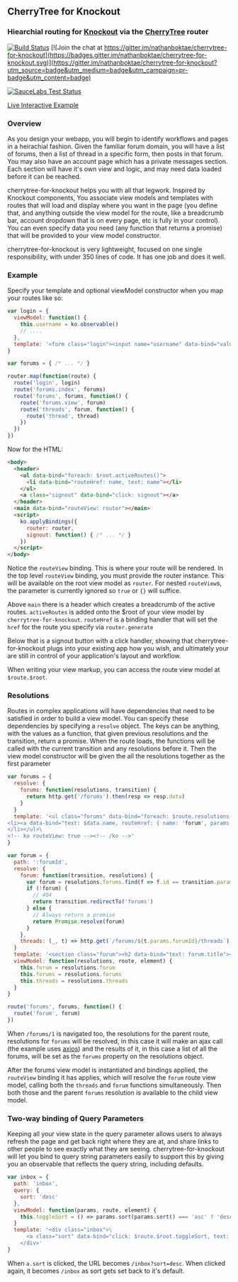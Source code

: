 ## CherryTree for Knockout

### Hiearchial routing for [Knockout](http://knockoutjs.com) via the [CherryTree](https://github.com/QubitProducts/cherrytree) router

[![Build Status](https://secure.travis-ci.org/nathanboktae/cherrytree-for-knockout.png?branch=master)](https://travis-ci.org/nathanboktae/cherrytree-for-knockout) [![Join the chat at https://gitter.im/nathanboktae/cherrytree-for-knockout](https://badges.gitter.im/nathanboktae/cherrytree-for-knockout.svg)](https://gitter.im/nathanboktae/cherrytree-for-knockout?utm_source=badge&utm_medium=badge&utm_campaign=pr-badge&utm_content=badge)

[![SauceLabs Test Status](https://saucelabs.com/browser-matrix/Cherrytree-ko.svg)](https://saucelabs.com/u/Cherrytree-ko)

[Live Interactive Example](http://nathanboktae.github.io/cherrytree-for-knockout/)

### Overview

As you design your webapp, you will begin to identify workflows and pages in a heirachial fashion. Given the familiar forum domain, you will have a list of forums, then a list of thread in a specific form, then posts in that forum. You may also have an account page which has a private messages section. Each section will have it's own view and logic, and may need data loaded before it can be reached.

cherrytree-for-knockout helps you with all that legwork. Inspired by Knockout components, You associate view models and templates with routes that will load and display where you want in the page (you define that, and anything outside the view model for the route, like a breadcrumb bar, account dropdown that is on every page, etc is fully in your control). You can even specify data you need (any function that returns a promise) that will be provided to your view model constructor.

cherrytree-for-knockout is very lightweight, focused on one single responsibility, with under 350 lines of code. It has one job and does it well.

### Example

Specify your template and optional viewModel constructor when you map your routes like so:

```javascript
var login = {
  viewModel: function() {
    this.username = ko.observable()
    // ....
  },
  template: '<form class="login"><input name="username" data-bind="value: username"></input> .... </form>'
}

var forums = { /* ... */ }

router.map(function(route) {
  route('login', login)
  route('forums.index', forums)
  route('forums', forums, function() {
    route('forums.view', forum)
    route('threads', forum, function() {
      route('thread', thread)
    })
  })
})
```

Now for the HTML:

```html
<body>
  <header>
    <ul data-bind="foreach: $root.activeRoutes()">
      <li data-bind="routeHref: name, text: name"></li>
    </ul>
    <a class="signout" data-bind="click: signout"></a>
  </header>
  <main data-bind="routeView: router"></main>
  <script>
    ko.applyBindings({
      router: router,
      signout: function() { /* ... */ }
    })
  </script>
</body>
```

Notice the `routeView` binding. This is where your route will be rendered. In the top level `routeView` binding, you must provide the router instance. This will be available on the root view model as `router`. For nested `routeView`s, the parameter is currently ignored so `true` or `{}` will suffice.

Above `main` there is a header which creates a breadcrumb of the active routes. `activeRoutes` is added onto the $root of your view model by `cherrytree-for-knockout`. `routeHref` is a binding handler that will set the `href` for the route you specify via `router.generate`

Below that is a signout button with a click handler, showing that cherrytree-for-knockout plugs into your existing app how you wish, and ultimately your are still in control of your application's layout and workflow.

When writing your view markup, you can access the route view model at `$route.$root`.

### Resolutions

Routes in complex applications will have dependencies that need to be satisfied in order to build a view model. You can specify these dependencies by specifying a `resolve` object. The keys can be anything, with the values as a function, that given previous resolutions and the transition, return a promise. When the route loads, the functions will be called with the current transition and any resolutions before it. Then the view model constructor will be given the all the resolutions together as the first parameter

```javascript
var forums = {
  resolve: {
    forums: function(resolutions, transition) {
      return http.get('/forums').then(resp => resp.data)
    }
  }
  template: '<ul class="forums" data-bind="foreach: $route.resolutions().forums">\
<li><a data-bind="text: $data.name, routeHref: { name: 'forum', params: { forumId: $data.id } }">\
</li></ul>\
<!-- ko routeView: true --><!-- /ko -->'
}

var forum = {
  path: ':forumId',
  resolve: {
    forum: function(transition, resolutions) {
      var forum = resolutions.forums.find(f => f.id == transition.params.forumId)
      if (!forum) {
        // 404
        return transition.redirectTo('forums')
      } else {
        // Always return a promise
        return Promise.resolve(forum)
      }
    },
    threads: (_, t) => http.get(`/forums/${t.params.forumId}/threads`).then(r => r.data)
  }
  template: '<section class="forum"><h2 data-bind="text: forum.title"></h2></section>',
  viewModel: function(resolutions, route, element) {
    this.forum = resolutions.forum
    this.forums = resolutions.forums
    this.threads = resolutions.threads
  }
}

route('forums', forums, function() {
  route('forum', forum)
})
```

When `/forums/1` is navigated too, the resolutions for the parent route, resolutions for `forums` will be resolved, in this case it will make an ajax call (the example uses [axios](https://github.com/mzabriskie/axios)) and the results of it, in this case a list of all the forums, will be set as the `forums` property on the resolutions object.

After the forums view model is instantiated and bindings applied, the `routeView` binding it has applies, which will resolve the `forum` route view model, calling both the `threads` and `forum` functions simultaneously. Then both those and the parent `forums` resolution is available to the child view model.

### Two-way binding of Query Parameters

Keeping all your view state in the query parameter allows users to always refresh the page and get back right where they are at, and share links to other people to see exactly what they are seeing. cherrytree-for-knockout will let you bind to query string parameters easily to support this by giving you an observable that reflects the query string, including defaults.

```javascript
var inbox = {
  path: 'inbox',
  query: {
    sort: 'desc'
  },
  viewModel: function(params, route, element) {
    this.toggleSort = () => params.sort(params.sort() === 'asc' ? 'desc' : 'asc')
  }
  template: '<div class="inbox">\
      <a class="sort" data-bind="click: $route.$root.toggleSort, text: $route.queryParams.sort"></a>\
    </div>'
}
```

When `a.sort` is clicked, the URL becomes `/inbox?sort=desc`. When clicked again, it becomes `/inbox` as sort gets set back to it's default.
